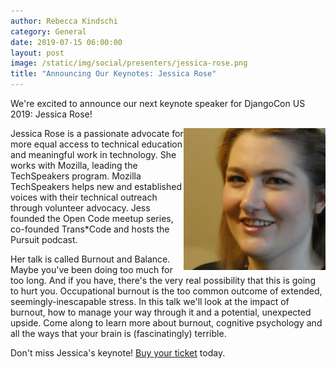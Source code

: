 ```yaml
---
author: Rebecca Kindschi
category: General
date: 2019-07-15 06:00:00
layout: post
image: /static/img/social/presenters/jessica-rose.png
title: "Announcing Our Keynotes: Jessica Rose"
---
```


We're excited to announce our next keynote speaker for DjangoCon US 2019: Jessica Rose!

<img src="/static/img/speakers/jessica-rose.jpg" alt="Photo of Jessica Rose" style="width:45%; display:block; float:right;" />

Jessica Rose is a passionate advocate for more equal access to technical education and meaningful work in technology. She works with Mozilla, leading the TechSpeakers program. Mozilla TechSpeakers helps new and established voices with their technical outreach through volunteer advocacy. Jess founded the Open Code meetup series, co-founded Trans*Code and hosts the Pursuit podcast.

Her talk is called Burnout and Balance. Maybe you've been doing too much for too long. And if you have, there's the very real possibility that this is going to hurt you. Occupational burnout is the too common outcome of extended, seemingly-inescapable stress. In this talk we'll look at the impact of burnout, how to manage your way through it and a potential, unexpected upside. Come along to learn more about burnout, cognitive psychology and all the ways that your brain is (fascinatingly) terrible.

Don't miss Jessica's keynote! [Buy your ticket]({{site.ticket_link}}) today.
